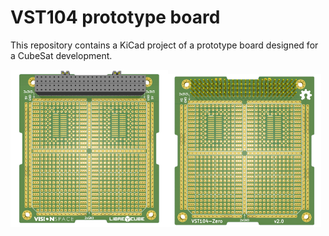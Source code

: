 # VST104 prototype board
This repository contains a KiCad project of a prototype board designed for a CubeSat development.

<img src="gallery/top.png" width=50%/><img src="gallery/bottom.png" width=48.64%/>
